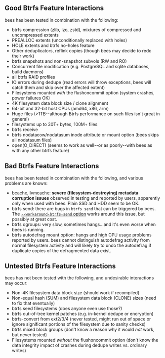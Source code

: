 Good Btrfs Feature Interactions
-------------------------------

bees has been tested in combination with the following:

* btrfs compression (zlib, lzo, zstd), mixtures of compressed and uncompressed extents
* PREALLOC extents (unconditionally replaced with holes)
* HOLE extents and btrfs no-holes feature
* Other deduplicators, reflink copies (though bees may decide to redo their work)
* btrfs snapshots and non-snapshot subvols (RW and RO)
* Concurrent file modification (e.g. PostgreSQL and sqlite databases, build daemons)
* all btrfs RAID profiles
* IO errors during dedupe (read errors will throw exceptions, bees will catch them and skip over the affected extent)
* Filesystems mounted *with* the flushoncommit option (system crashes, power failures OK)
* 4K filesystem data block size / clone alignment
* 64-bit and 32-bit host CPUs (amd64, x86, arm)
* Huge files (>1TB--although Btrfs performance on such files isn't great in general)
* filesystems up to 30T+ bytes, 100M+ files
* btrfs receive
* btrfs nodatacow/nodatasum inode attribute or mount option (bees skips all nodatasum files)
* open(O_DIRECT) (seems to work as well--or as poorly--with bees as with any other btrfs feature)

Bad Btrfs Feature Interactions
------------------------------

bees has been tested in combination with the following, and various problems are known:

* bcache, lvmcache:  **severe (filesystem-destroying) metadata corruption
  issues** observed in testing and reported by users, apparently only when
  used with bees.  Plain SSD and HDD seem to be OK.
* btrfs send:  there are bugs in `btrfs send` that can be triggered by bees.
  The [`--workaround-btrfs-send` option](options.md) works around this issue,
  but possibly at great cost.
* btrfs qgroups:  very slow, sometimes hangs...and it's even worse when
  bees is running.
* btrfs autodefrag mount option:  hangs and high CPU usage problems
  reported by users.  bees cannot distinguish autodefrag activity from
  normal filesystem activity and will likely try to undo the autodefrag
  if duplicate copies of the defragmented data exist.

Untested Btrfs Feature Interactions
-----------------------------------

bees has not been tested with the following, and undesirable interactions may occur:

* Non-4K filesystem data block size (should work if recompiled)
* Non-equal hash (SUM) and filesystem data block (CLONE) sizes (need to fix that eventually)
* btrfs seed filesystems (does anyone even use those?)
* btrfs out-of-tree kernel patches (e.g. in-kernel dedupe or encryption)
* btrfs-convert from ext2/3/4 (never tested, might run out of space or ignore significant portions of the filesystem due to sanity checks)
* btrfs mixed block groups (don't know a reason why it would *not* work, but never tested)
* Filesystems mounted *without* the flushoncommit option (don't know the data integrity impact of crashes during dedupe writes vs. ordinary writes)
